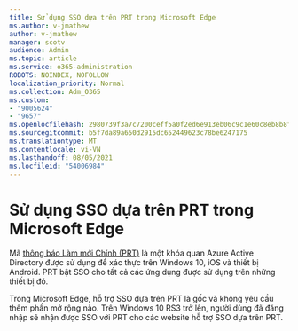 ```yaml
---
title: Sử dụng SSO dựa trên PRT trong Microsoft Edge
ms.author: v-jmathew
author: v-jmathew
manager: scotv
audience: Admin
ms.topic: article
ms.service: o365-administration
ROBOTS: NOINDEX, NOFOLLOW
localization_priority: Normal
ms.collection: Adm_O365
ms.custom:
- "9005624"
- "9657"
ms.openlocfilehash: 2980739f3a7c7200ceff5a0f2ed6e913eb06c9c1e60c8eb8b8f102f3f2760f01
ms.sourcegitcommit: b5f7da89a650d2915dc652449623c78be6247175
ms.translationtype: MT
ms.contentlocale: vi-VN
ms.lasthandoff: 08/05/2021
ms.locfileid: "54006984"
---
```

# <a name="use-prt-based-sso-in-microsoft-edge"></a>Sử dụng SSO dựa trên PRT trong Microsoft Edge

Mã [thông báo Làm mới Chính (PRT)](https://go.microsoft.com/fwlink/?linkid=2133632) là một khóa quan Azure Active Directory được sử dụng để xác thực trên Windows 10, iOS và thiết bị Android. PRT bật SSO cho tất cả các ứng dụng được sử dụng trên những thiết bị đó.

Trong Microsoft Edge, hỗ trợ SSO dựa trên PRT là gốc và không yêu cầu thêm phần mở rộng nào. Trên Windows 10 RS3 trở lên, người dùng đã đăng nhập sẽ nhận được SSO với PRT cho các website hỗ trợ SSO dựa trên PRT.
